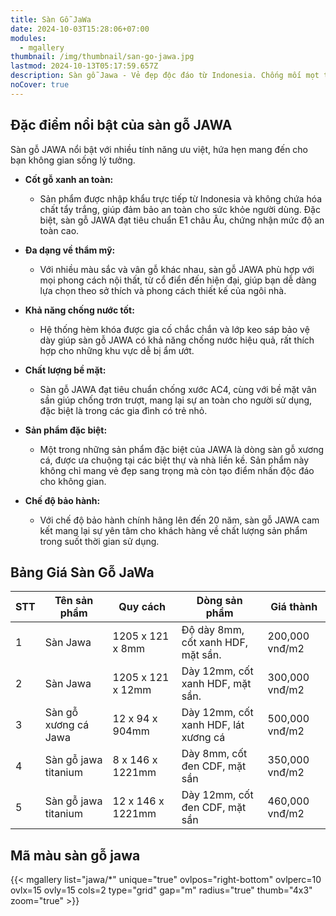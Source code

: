 ```yaml
---
title: Sàn Gỗ JaWa
date: 2024-10-03T15:28:06+07:00
modules:
  - mgallery
thumbnail: /img/thumbnail/san-go-jawa.jpg
lastmod: 2024-10-13T05:17:59.657Z
description: Sàn gỗ Jawa - Vẻ đẹp độc đáo từ Indonesia. Chống mối mọt tự nhiên, thân thiện môi trường. Tạo không gian sống ấm áp, gần gũi thiên nhiên.
noCover: true
---
```

## Đặc điểm nổi bật của sàn gỗ JAWA

Sàn gỗ JAWA nổi bật với nhiều tính năng ưu việt, hứa hẹn mang đến cho bạn không gian sống lý tưởng.

- **Cốt gỗ xanh an toàn:**
  - Sản phẩm được nhập khẩu trực tiếp từ Indonesia và không chứa hóa chất tẩy trắng, giúp đảm bảo an toàn cho sức khỏe người dùng. Đặc biệt, sàn gỗ JAWA đạt tiêu chuẩn E1 châu Âu, chứng nhận mức độ an toàn cao.

- **Đa dạng về thẩm mỹ:**
  - Với nhiều màu sắc và vân gỗ khác nhau, sàn gỗ JAWA phù hợp với mọi phong cách nội thất, từ cổ điển đến hiện đại, giúp bạn dễ dàng lựa chọn theo sở thích và phong cách thiết kế của ngôi nhà.

- **Khả năng chống nước tốt:**
  - Hệ thống hèm khóa được gia cố chắc chắn và lớp keo sáp bảo vệ dày giúp sàn gỗ JAWA có khả năng chống nước hiệu quả, rất thích hợp cho những khu vực dễ bị ẩm ướt.

- **Chất lượng bề mặt:**
  - Sàn gỗ JAWA đạt tiêu chuẩn chống xước AC4, cùng với bề mặt vân sần giúp chống trơn trượt, mang lại sự an toàn cho người sử dụng, đặc biệt là trong các gia đình có trẻ nhỏ.

- **Sản phẩm đặc biệt:**
  - Một trong những sản phẩm đặc biệt của JAWA là dòng sàn gỗ xương cá, được ưa chuộng tại các biệt thự và nhà liền kề. Sản phẩm này không chỉ mang vẻ đẹp sang trọng mà còn tạo điểm nhấn độc đáo cho không gian.

- **Chế độ bảo hành:**
  - Với chế độ bảo hành chính hãng lên đến 20 năm, sàn gỗ JAWA cam kết mang lại sự yên tâm cho khách hàng về chất lượng sản phẩm trong suốt thời gian sử dụng.

## Bảng Giá Sàn Gỗ JaWa
| STT | Tên sản phẩm                 | Quy cách            | Dòng sản phẩm                             | Giá thành       |
|-----|------------------------------|---------------------|------------------------------------------|------------------|
| 1   | Sàn Jawa                     | 1205 x 121 x 8mm    | Độ dày 8mm, cốt xanh HDF, mặt sần.     | 200,000 vnđ/m2    |
| 2   | Sàn Jawa                     | 1205 x 121 x 12mm   | Dày 12mm, cốt xanh HDF, mặt sần.       | 300,000 vnđ/m2    |
| 3   | Sàn gỗ xương cá Jawa         | 12 x 94 x 904mm     | Dày 12mm, cốt xanh HDF, lát xương cá   | 500,000 vnđ/m2    |
| 4   | Sàn gỗ jawa titanium         | 8 x 146 x 1221mm    | Dày 8mm, cốt đen CDF, mặt sần           | 350,000 vnđ/m2    |
| 5   | Sàn gỗ jawa titanium         | 12 x 146 x 1221mm   | Dày 12mm, cốt đen CDF, mặt sần          | 460,000 vnđ/m2    |

## Mã màu sàn gỗ jawa

{{< mgallery list="jawa/*" unique="true" ovlpos="right-bottom" ovlperc=10 ovlx=15 ovly=15 cols=2 type="grid" gap="m" radius="true" thumb="4x3" zoom="true" >}}
